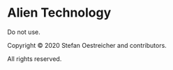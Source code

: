 # Alien Technology

Do not use.

Copyright © 2020 Stefan Oestreicher and contributors.

All rights reserved.
